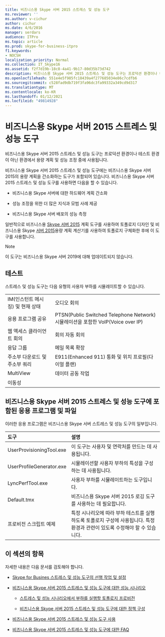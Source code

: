 ```yaml
---
title: 비즈니스용 Skype 서버 2015 스트레스 및 성능 도구
ms.reviewer: ''
ms.author: v-cichur
author: cichur
ms.date: 4/6/2016
manager: serdars
audience: ITPro
ms.topic: article
ms.prod: skype-for-business-itpro
f1.keywords:
- NOCSH
localization_priority: Normal
ms.collection: IT_Skype16
ms.assetid: f2f7d19b-18c8-4a41-9b17-80d35b73d742
description: 비즈니스용 Skype 서버 2015 스트레스 및 성능 도구는 프로덕션 환경이나 테스트 환경이 아닌 환경에서 용량 계획 및 성능 조정 중에 사용됩니다.
ms.openlocfilehash: 551e4e5f985fc18439a4f277685034e86c7cdfb6
ms.sourcegitcommit: c528fad9db719f3fa96dc3fa99332a349cd9d317
ms.translationtype: MT
ms.contentlocale: ko-KR
ms.lasthandoff: 01/12/2021
ms.locfileid: "49814928"
---
```

# <a name="skype-for-business-server-2015-stress-and-performance-tool"></a>비즈니스용 Skype 서버 2015 스트레스 및 성능 도구
 
비즈니스용 Skype 서버 2015 스트레스 및 성능 도구는 프로덕션 환경이나 테스트 환경이 아닌 환경에서 용량 계획 및 성능 조정 중에 사용됩니다.
  
비즈니스용 Skype 서버 2015 스트레스 및 성능 도구에는 비즈니스용 Skype 서버 2015의 용량 계획을 간소화하는 도구가 포함되어 있습니다. 비즈니스용 Skype 서버 2015 스트레스 및 성능 도구를 사용하면 다음을 할 수 있습니다.
  
- 비즈니스용 Skype 서버에 대한 하드웨어 계획 간소화
    
- 성능 조정을 위한 더 많은 지식과 모범 사례 제공
    
- 비즈니스용 Skype 서버 배포의 성능 측정
    
일반적으로 비즈니스용 [Skype 서버 2015](../../management-tools/planning-tool/planning-tool.md) 계획 도구를 사용하여 토폴로지 디자인 및 비즈니스용 Skype [서버 2015](../../management-tools/capacity-planning-calculator.md)용량 계획 계산기를 사용하여 토폴로지 구체화한 후에 이 도구를 사용합니다. 

> [!NOTE]
> 이 도구는 비즈니스용 Skype 서버 2019에 대해 업데이트되지 않습니다.
  
## <a name="tests"></a>테스트

스트레스 및 성능 도구는 다음 유형의 사용자 부하를 시뮬레이트할 수 있습니다.
  
|||
|:-----|:-----|
|IM(인스턴트 메시징) 및 현재 상태  <br/> |오디오 회의  <br/> |
|응용 프로그램 공유  <br/> |PTSN(Public Switched Telephone Network) 시뮬레이션을 포함한 VoIP(Voice over IP)  <br/> |
|웹 액세스 클라이언트 회의  <br/> |회의 자동 회의  <br/> |
|응답 그룹  <br/> |메일 목록 확장  <br/> |
|주소부 다운로드 및 주소부 쿼리  <br/> |E911(Enhanced 911) 통화 및 위치 프로필(다이얼 플랜)  <br/> |
|MultiView  <br/> |데이터 공동 작업  <br/> |
|이동성  <br/> ||
   
## <a name="applications-and-files-included-with-the-skype-for-business-server-2015-stress-and-performance-tool"></a>비즈니스용 Skype 서버 2015 스트레스 및 성능 도구에 포함된 응용 프로그램 및 파일

이러한 응용 프로그램은 비즈니스용 Skype 서버 스트레스 및 성능 도구의 일부입니다.
  
|**도구**|**설명**|
|:-----|:-----|
|UserProvisioningTool.exe  <br/> |이 도구는 사용자 및 연락처를 만드는 데 사용됩니다.  <br/> |
|UserProfileGenerator.exe  <br/> |시뮬레이션할 사용자 부하의 특성을 구성하는 데 사용됩니다.  <br/> |
|LyncPerfTool.exe  <br/> |사용자 부하를 시뮬레이트하는 도구입니다.  <br/> |
|Default.tmx  <br/> |비즈니스용 Skype 서버 2015 로깅 도구를 사용하는 데 필요합니다.  <br/> |
|프로비전 스크립트 예제  <br/> |특정 시나리오에 따라 부하 테스트를 실행하도록 토폴로지 구성에 사용됩니다. 특정 환경과 관련이 있도록 수정해야 할 수 있습니다.  <br/> |
   
## <a name="topics-in-this-section"></a>이 섹션의 항목

자세한 내용은 다음 문서를 검토해야 합니다.
  
- [Skype for Busines 스트레스 및 성능 도구의 선행 작업 및 설정](prerequisites-and-setup.md)
    
- [비즈니스용 Skype 서버 2015 스트레스 및 성능 도구에 대한 성능 시나리오](scenarios.md)
    
  - [스트레스 및 성능 시나리오에서 부하를 실행할 토폴로지 프로비전](provisioning-the-topology-to-run-load.md)
    
  - [비즈니스용 Skype 서버 2015 스트레스 및 성능 도구에 대한 정책 구성](configuring-policies.md)
    
- [비즈니스용 Skype 서버 2015 스트레스 및 성능 도구 사용](using-the-tool.md)
    
- [비즈니스용 Skype 서버 2015 스트레스 및 성능 도구에 대한 FAQ](faq.md)
    

